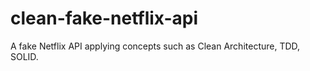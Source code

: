 # clean-fake-netflix-api
A fake Netflix API applying concepts such as Clean Architecture, TDD, SOLID.
